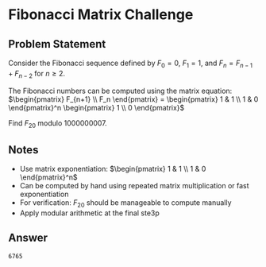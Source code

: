 # Fibonacci Matrix Challenge

## Problem Statement

Consider the Fibonacci sequence defined by $F_0 = 0$, $F_1 = 1$, and $F_n = F_{n-1} + F_{n-2}$ for $n \geq 2$.

The Fibonacci numbers can be computed using the matrix equation:
$\begin{pmatrix} F_{n+1} \\ F_n \end{pmatrix} = \begin{pmatrix} 1 & 1 \\ 1 & 0 \end{pmatrix}^n \begin{pmatrix} 1 \\ 0 \end{pmatrix}$

Find $F_{20}$ modulo 1000000007.

## Notes

- Use matrix exponentiation: $\begin{pmatrix} 1 & 1 \\ 1 & 0 \end{pmatrix}^n$
- Can be computed by hand using repeated matrix multiplication or fast exponentiation
- For verification: $F_{20}$ should be manageable to compute manually
- Apply modular arithmetic at the final ste3p

## Answer

```
6765
```
